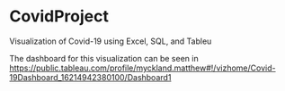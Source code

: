 # CovidProject
Visualization of Covid-19 using Excel, SQL,  and Tableu

The dashboard for this visualization can be seen in https://public.tableau.com/profile/myckland.matthew#!/vizhome/Covid-19Dashboard_16214942380100/Dashboard1
